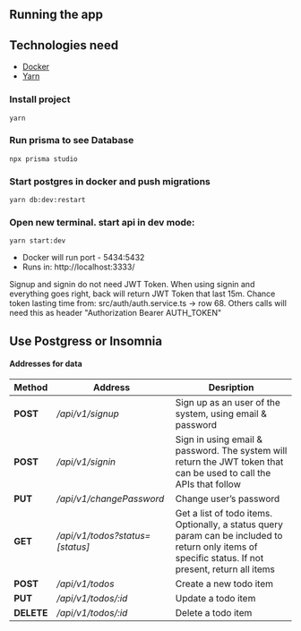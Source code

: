
## Running the app

## Technologies need 
* [Docker](https://www.docker.com/)
* [Yarn](https://yarnpkg.com/)

### Install project
```
yarn
```
### Run prisma to see Database
```
npx prisma studio
```
### Start postgres in docker and push migrations
```
yarn db:dev:restart
```
### Open new terminal. start api in dev mode:
```
yarn start:dev
```

* Docker will run port - 5434:5432
* Runs in: http://localhost:3333/

Signup and signin do not need JWT Token. When using signin and everything goes right, back will return JWT Token that last 15m. Chance token lasting time from: src/auth/auth.service.ts -> row 68. 
Others calls will need this as header "Authorization Bearer AUTH_TOKEN"

## Use Postgress or Insomnia

#### Addresses for data
| Method | Address | Desription |
|------|---------|-------------|
| **POST** | */api/v1/signup* | Sign up as an user of the system, using email & password |
| **POST** | */api/v1/signin* | Sign in using email & password. The system will return the JWT token that can be used to call the APIs that follow |
| **PUT** | */api/v1/changePassword* | Change user’s password |
| **GET** | */api/v1/todos?status=[status]* | Get a list of todo items. Optionally, a status query param can be included to return only items of specific status. If not present, return all items |
| **POST** | */api/v1/todos* | Create a new todo item |
| **PUT** | */api/v1/todos/:id* | Update a todo item |
| **DELETE** | */api/v1/todos/:id* | Delete a todo item |
